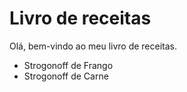 # Livro de receitas
Olá, bem-vindo ao meu livro de receitas.
 - Strogonoff de Frango
 - Strogonoff de Carne
